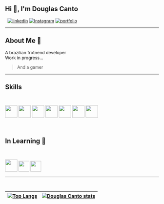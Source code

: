 ##   Hi 👋, I'm Douglas Canto
&nbsp;
[![linkedin](https://img.shields.io/badge/LinkedIn-1C1C1C?style=for-the-badge&logo=linkedin&logoColor=00FFFF)](https://www.linkedin.com/in/douglascanto/)
[![Instagram](https://img.shields.io/badge/Instagram-1C1C1C?style=for-the-badge&logo=instagram&logoColor=00FFFF)](https://www.instagram.com/cantodouglas/)
[![portfolio](https://img.shields.io/badge/my_portfolio-000?style=for-the-badge&logo=ko-fi&logoColor=white)](https://kryativa.dev/)

--- 
## About Me  🤞 

A brazilian frotnend developer <br>
Work in progress... <br>
> And a gamer
&nbsp;

---
## Skills 
&nbsp;

<img height="40" src="https://cdn.jsdelivr.net/gh/devicons/devicon/icons/html5/html5-original-wordmark.svg" />
<img height="40" src="https://cdn.jsdelivr.net/gh/devicons/devicon/icons/css3/css3-original-wordmark.svg" />
<img height="40" src="https://cdn.jsdelivr.net/gh/devicons/devicon/icons/react/react-original-wordmark.svg" />
<img height="40"src="https://cdn.jsdelivr.net/gh/devicons/devicon/icons/javascript/javascript-original.svg" />
<img height="40" src="https://cdn.jsdelivr.net/gh/devicons/devicon/icons/mysql/mysql-original-wordmark.svg" />
<img height="40" src="https://cdn.jsdelivr.net/gh/devicons/devicon/icons/bootstrap/bootstrap-plain-wordmark.svg" />
<img height="40" src="https://cdn.jsdelivr.net/gh/devicons/devicon/icons/wordpress/wordpress-plain-wordmark.svg" />

&nbsp;
## In Learning 📖
&nbsp; 

<img height="40" src="https://cdn.jsdelivr.net/gh/devicons/devicon/icons/electron/electron-original.svg" />
<img height="35" src="https://cdn.jsdelivr.net/gh/devicons/devicon/icons/angularjs/angularjs-plain.svg" />
<img height="35" src="https://cdn.jsdelivr.net/gh/devicons/devicon/icons/vuejs/vuejs-plain.svg" />

---
&nbsp;


| [![Top Langs](https://github-readme-stats.vercel.app/api/top-langs/?username=DouglasCanto)](https://github.com/DouglasCanto/github-readme-stats) | [![Douglas Canto stats](https://github-readme-stats.vercel.app/api?username=DouglasCanto)](https://github.com/DouglasCanto/github-readme-stats) |
 | --- | --- |
